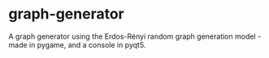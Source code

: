 # graph-generator
A graph generator using the Erdos-Rényi random graph generation model - made in pygame, and a console in pyqt5.
